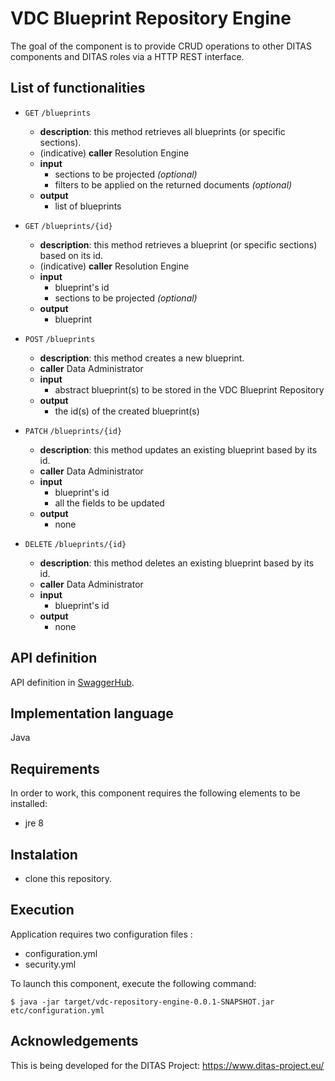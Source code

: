 # VDC Blueprint Repository Engine
The goal of the component is to provide CRUD operations to other DITAS components and DITAS roles via a HTTP REST interface.

## List of functionalities
* `GET` `/blueprints`
  * **description**: this method retrieves all blueprints (or specific sections).
  * (indicative) **caller** Resolution Engine
  * **input**
    * sections to be projected _(optional)_
    * filters to be applied on the returned documents _(optional)_
  * **output**
    * list of blueprints 

* `GET` `/blueprints/{id}`
  * **description**: this method retrieves a blueprint (or specific sections) based on its id. 
  * (indicative) **caller** Resolution Engine
  * **input**
    * blueprint's id
    * sections to be projected _(optional)_
  * **output**
    * blueprint

* `POST` `/blueprints`
  * **description**: this method creates a new blueprint.
  * **caller** Data Administrator
  * **input**
    * abstract blueprint(s) to be stored in the VDC Blueprint Repository
  * **output**
    * the id(s) of the created blueprint(s)

* `PATCH` `/blueprints/{id}`
  * **description**: this method updates an existing blueprint based by its id.
  * **caller** Data Administrator
  * **input**
    * blueprint's id
    * all the fields to be updated
  * **output**
    * none

* `DELETE` `/blueprints/{id}`
  * **description**: this method deletes an existing blueprint based by its id.
  * **caller** Data Administrator
  * **input**
    * blueprint's id
  * **output**
    * none

## API definition
API definition in [SwaggerHub](https://app.swaggerhub.com/apis/ditas-iccs/VDC-Blueprint-Repository-Engine/0.0.1).

## Implementation language
Java

## Requirements
In order to work, this component requires the following elements to be installed:

* jre 8

## Instalation
* clone this repository.

## Execution
Application requires two configuration files : 
* configuration.yml 
* security.yml

To launch this component, execute the following command:
```
$ java -jar target/vdc-repository-engine-0.0.1-SNAPSHOT.jar etc/configuration.yml
```

## Acknowledgements
This is being developed for the DITAS Project: https://www.ditas-project.eu/
